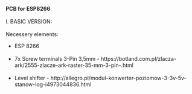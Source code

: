<b>PCB for ESP8266</font></b><br />
<br />
I. BASIC VERSION:
<br />
<br />
Necessery elements:
<br />
<ul>
<li>ESP 8266</li>
<br />
<li>7x Screw terminals 3-Pin 3,5mm - https://botland.com.pl/zlacza-ark/2555-zlacze-ark-raster-35-mm-3-pin-.html</li>
<br />
<li>Level shifter - http://allegro.pl/modul-konwerter-poziomow-3-3v-5v-stanow-log-i4973044836.html</li>
<br />
</ul>

